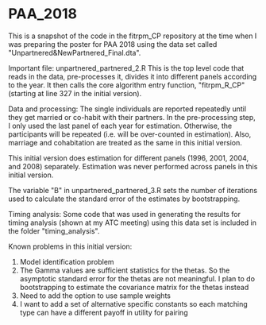 # PAA_2018

This is a snapshot of the code in the fitrpm_CP repository at the time when I was preparing the poster for PAA 2018 using the data set called "Unpartnered&NewPartnered_Final.dta". 

Important file: unpartnered_partnered_2.R
This is the top level code that reads in the data, pre-processes it, divides it into different panels according to the year. It then calls the core algorithm entry function, "fitrpm_R_CP" (starting at line 327 in the initial version). 

Data and processing:
The single individuals are reported repeatedly until they get married or co-habit with their partners. In the pre-processing step, I only used the last panel of each year for estimation. Otherwise, the participants will be repeated (i.e. will be over-counted in estimation). Also, marriage and cohabitation are treated as the same in this initial version. 

This initial version does estimation for different panels (1996, 2001, 2004, and 2008) separately. Estimation was never performed across panels in this initial version.

The variable "B" in unpartnered_partnered_3.R sets the number of iterations used to calculate the standard error of the estimates by bootstrapping.

Timing analysis:
Some code that was used in generating the results for timing analysis (shown at my ATC meeting) using this data set is included in the folder "timing_analysis".

Known problems in this initial version:
1) Model identification problem
2) The Gamma values are sufficient statistics for the thetas. So the asymptotic standard error for the thetas are not meaningful. I plan to do bootstrapping to estimate the covariance matrix for the thetas instead 
3) Need to add the option to use sample weights
4) I want to add a set of alternative specific constants so each matching type can have a different payoff in utility for pairing